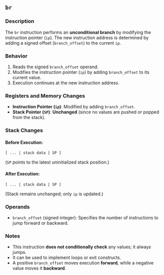 ## `br`

### **Description**

The `br` instruction performs an **unconditional branch** by modifying the instruction pointer (`ip`). The new
instruction address is determined by adding a signed offset (`branch_offset`) to the current `ip`.

### **Behavior**

1. Reads the signed `branch_offset` operand.
2. Modifies the instruction pointer (`ip`) by adding `branch_offset` to its current value.
3. Execution continues at the new instruction address.

### **Registers and Memory Changes**

- **Instruction Pointer (`ip`)**: Modified by adding `branch_offset`.
- **Stack Pointer (`SP`)**: **Unchanged** (since no values are pushed or popped from the stack).

### **Stack Changes**

#### **Before Execution:**

```
[ ... | stack data | SP ]
```

(`SP` points to the latest uninitialized stack position.)

#### **After Execution:**

```
[ ... | stack data | SP ]
```

(Stack remains unchanged; only `ip` is updated.)

### **Operands**

- `branch_offset` (signed integer): Specifies the number of instructions to jump forward or backward.

### **Notes**

- This instruction **does not conditionally check** any values; it always jumps.
- It can be used to implement loops or exit constructs.
- A positive `branch_offset` moves execution **forward**, while a negative value moves it **backward**.